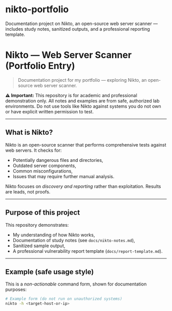 # nikto-portfolio
Documentation project on Nikto, an open-source web server scanner — includes study notes, sanitized outputs, and a professional reporting template.
# Nikto — Web Server Scanner (Portfolio Entry)

> Documentation project for my portfolio — exploring Nikto, an open-source web server scanner.

**⚠️ Important:** This repository is for academic and professional demonstration only. All notes and examples are from safe, authorized lab environments. Do not use tools like Nikto against systems you do not own or have explicit written permission to test.

---

## What is Nikto?

Nikto is an open-source scanner that performs comprehensive tests against web servers. It checks for:
- Potentially dangerous files and directories,
- Outdated server components,
- Common misconfigurations,
- Issues that may require further manual analysis.

Nikto focuses on *discovery and reporting* rather than exploitation. Results are leads, not proofs.

---

## Purpose of this project

This repository demonstrates:
- My understanding of how Nikto works,
- Documentation of study notes (see `docs/nikto-notes.md`),
- Sanitized sample output,
- A professional vulnerability report template (`docs/report-template.md`).

---

## Example (safe usage style)

This is a *non-actionable* command form, shown for documentation purposes:

```bash
# Example form (do not run on unauthorized systems)
nikto -h <target-host-or-ip>
